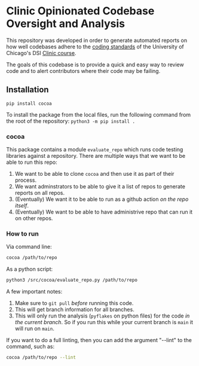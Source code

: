 # Clinic Opinionated Codebase Oversight and Analysis

This repository was developed in order to generate automated reports on how well codebases adhere to the [coding standards](https://github.com/dsi-clinic/coding-standards) of the University of Chicago's DSI [Clinic course](https://datascience.uchicago.edu/education/data-science-clinic/).

The goals of this codebase is to provide a quick and easy way to review code and to alert contributors where their code may be failing.

## Installation

```pip install cocoa```

To install the package from the local files, run the following command from the root of the repository:
```python3 -m pip install .```

### cocoa

This package contains a module `evaluate_repo` which runs code testing libraries against a repository. There are multiple ways that we want to be able to run this repo:

1. We want to be able to clone `cocoa` and then use it as part of their process.
2. We want adminstrators to be able to give it a list of repos to generate reports on all repos.
3. (Eventually) We want it to be able to run as a github action _on the repo itself_.
4. (Eventually) We want to be able to have administrive repo that can run it on other repos.

### How to run

Via command line: 
```bash
cocoa /path/to/repo
```

As a python script: 
```bash
python3 /src/cocoa/evaluate_repo.py /path/to/repo
```

A few important notes:

1. Make sure to `git pull` _before_ running this code.
1. This will get branch information for all branches.
1. This will only run the analysis (`pyflakes` on python files) for the code _in the current branch_. So if you run this while your current branch is `main` it will run on `main`.

If you want to do a full linting, then you can add the argument "--lint" to the command, such as:

```bash
cocoa /path/to/repo --lint
```
